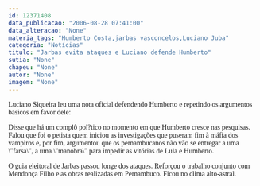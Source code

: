 ```yaml
---
id: 12371408
data_publicacao: "2006-08-28 07:41:00"
data_alteracao: "None"
materia_tags: "Humberto Costa,jarbas vasconcelos,Luciano Juba"
categoria: "Notícias"
titulo: "Jarbas evita ataques e Luciano defende Humberto"
sutia: "None"
chapeu: "None"
autor: "None"
imagem: "None"
---
```

<p><P><FONT face=Verdana>Luciano Siqueira leu uma nota oficial defendendo Humberto e repetindo os argumentos básicos em favor dele:</FONT></P></p>
<p><P><FONT face=Verdana>Disse que há um complô pol?tico no momento em que Humberto cresce nas pesquisas. Falou que foi o petista quem iniciou as investigações que puseram fim à máfia dos vampiros e, por fim, argumentou que os pernambucanos não vão se entregar a uma \"farsa\", a uma \"manobra\" para impedir as vitórias de Lula e Humberto.</FONT></P></p>
<p><P><FONT face=Verdana>O guia eleitoral de Jarbas passou longe dos ataques. Reforçou o trabalho conjunto com Mendonça Filho e as obras realizadas em Pernambuco. Ficou no clima alto-astral.</FONT></P> </p>
